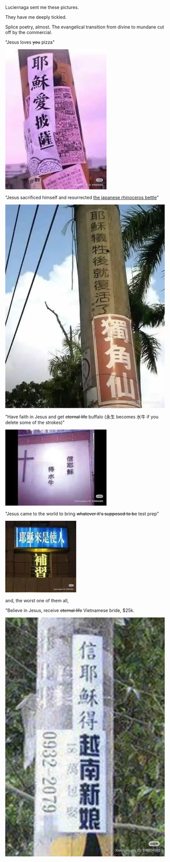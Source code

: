 Luciernaga sent me these pictures.

They have me deeply tickled.

Splice poetry, almost. The evangelical transition from divine to mundane cut off by the commercial.

"Jesus loves ~~you~~ pizza"

![Jesus loves pizza](jesus_loves_pizza.jpg)

"Jesus sacrificed himself and resurrected [the japanese rhinoceros bettle](https://en.wikipedia.org/wiki/Japanese_rhinoceros_beetle)"

![Jesus died and resurrected kabutosen](jesus_died_and_resurrected_kabutosen.webp)

"Have faith in Jesus and get ~~eternal life~~ buffalo (永生 becomes 水牛 if you delete some of the strokes)"

![Believe in Jesus, get buffalo](believe_in_jesus_get_buffalo.webp)

"Jesus came to the world to bring ~~whatever it's supposed to be~~ test prep"

![Jesus came to bring you test prep](jesus_came_to_bring_you_test_prep.webp)

and, the worst one of them all,

"Believe in Jesus, receive ~~eternal life~~ Vietnamese bride, $25k.

![Believe in Jesus, receive Vietnamese bride](believe_in_jesus_receive_vietnamese_bride.webp)
